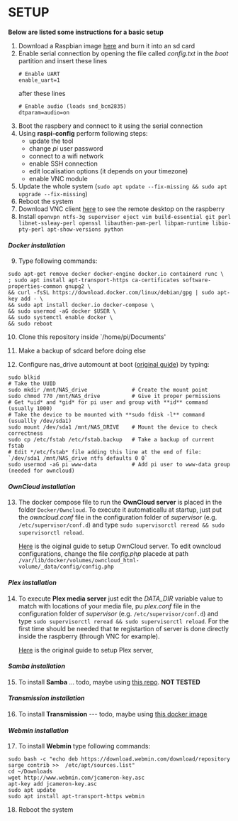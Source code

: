 # SETUP 

**Below are listed some instructions for a basic setup**


1. Download a Raspbian image [here](https://www.raspberrypi.org/downloads/raspbian/) and burn it into an sd card
2. Enable serial connection by opening the file called *config.txt* in the *boot* partition and insert these lines
	```
	# Enable UART
	enable_uart=1
	```
	after these lines
	```
	# Enable audio (loads snd_bcm2835)
	dtparam=audio=on
	```
3. Boot the raspbery and connect to it using the serial connection
4. Using **raspi-config** perform following steps:
	+ update the tool
	+ change *pi* user password
	+ connect to a wifi network
	+ enable SSH connection
	+ edit localisation options (it depends on your timezone)
	+ enable VNC module
5. Update the whole system (`sudo apt update --fix-missing && sudo apt upgrade --fix-missing`)
6. Reboot the system
7. Download VNC client [here](https://www.realvnc.com/en/connect/download/viewer/) to see the remote desktop on the raspberry
8. Install `openvpn ntfs-3g supervisor eject vim build-essential git perl libnet-ssleay-perl openssl libauthen-pam-perl libpam-runtime libio-pty-perl apt-show-versions python`

#### *Docker installation*

9. Type following commands:

```
sudo apt-get remove docker docker-engine docker.io containerd runc \
; sudo apt install apt-transport-https ca-certificates software-properties-common gnupg2 \
&& curl -fsSL https://download.docker.com/linux/debian/gpg | sudo apt-key add - \
&& sudo apt install docker.io docker-compose \
&& sudo usermod -aG docker $USER \
&& sudo systemctl enable docker \
&& sudo reboot
```

10. Clone this repository inside `/home/pi/Documents'

11. Make a backup of sdcard before doing else

12. Configure nas_drive automount at boot ([original guide](https://gist.github.com/etes/aa76a6e9c80579872e5f)) by typing:
```
sudo blkid
# Take the UUID
sudo mkdir /mnt/NAS_drive              # Create the mount point
sudo chmod 770 /mnt/NAS_drive          # Give it proper permissions
# Get *uid* and *gid* for pi user and group with **id** command (usually 1000)
# Take the device to be mounted with **sudo fdisk -l** command (usuallly /dev/sda1)
sudo mount /dev/sda1 /mnt/NAS_DRIVE    # Mount the device to check correctness
sudo cp /etc/fstab /etc/fstab.backup   # Take a backup of current fstab
# Edit */etc/fstab* file adding this line at the end of file: `/dev/sda1 /mnt/NAS_drive ntfs defaults 0 0`
sudo usermod -aG pi www-data           # Add pi user to www-data group (needed for owncloud)
```

#### *OwnCloud installation*

13. The docker compose file to run the **OwnCloud server** is placed in the folder `Docker/Owncloud`. To execute it automaticallu at startup, just put the *owncloud.conf* file in the configuration folder of *supervisor* (e.g. `/etc/supervisor/conf.d`) and type `sudo supervisorctl reread && sudo supervisorctl reload`.

	[Here](https://ssi.le-piolot.fr/running-owncloud-w-ssl-in-a-raspberry-pi-docker-container/) is the oiginal guide to setup OwnCloud server. To edit owncloud configurations, change the file *config.php* placede at path `/var/lib/docker/volumes/owncloud_html-volume/_data/config/config.php`


#### *Plex installation*

14. To execute **Plex media server** just edit the *DATA_DIR* variable value to match with locations of your media file, pu *plex.conf* file in the configuration folder of *supervisor* (e.g. `/etc/supervisor/conf.d`) and type `sudo supervisorctl reread && sudo supervisorctl reload`. For the first time should be needed that te registartion of server is done directly inside the raspberry (through VNC for example).

	[Here](https://hub.docker.com/r/greensheep/plex-server-docker-rpi/) is the original guide to setup Plex server,


#### *Samba installation*

15. To install **Samba** ... todo, maybe using [this repo](https://github.com/dastrasmue/rpi-samba). **NOT TESTED**

#### *Transmission installation*

16. To install **Transmission** --- todo, maybe using [this docker image](https://hub.docker.com/r/jaymoulin/rpi-transmission/)

#### *Webmin installation*

17. To install **Webmin** type following commands:
```
sudo bash -c "echo deb https://download.webmin.com/download/repository sarge contrib >>  /etc/apt/sources.list"
cd ~/Downloads
wget http://www.webmin.com/jcameron-key.asc
apt-key add jcameron-key.asc
sudo apt update
sudo apt install apt-transport-https webmin
```

18. Reboot the system
